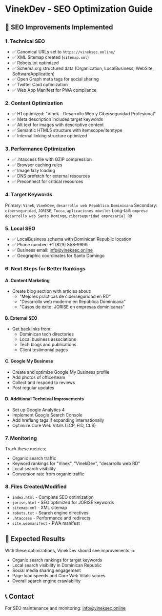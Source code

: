 # VinekDev - SEO Optimization Guide

## 🚀 SEO Improvements Implemented

### 1. **Technical SEO**
- ✅ Canonical URLs set to `https://vineksec.online/`
- ✅ XML Sitemap created (`sitemap.xml`)
- ✅ Robots.txt optimized
- ✅ Schema.org structured data (Organization, LocalBusiness, WebSite, SoftwareApplication)
- ✅ Open Graph meta tags for social sharing
- ✅ Twitter Card optimization
- ✅ Web App Manifest for PWA compliance

### 2. **Content Optimization**
- ✅ H1 optimized: "Vinek - Desarrollo Web y Ciberseguridad Profesional"
- ✅ Meta description includes target keywords
- ✅ Alt text for images with descriptive content
- ✅ Semantic HTML5 structure with itemscope/itemtype
- ✅ Internal linking structure optimized

### 3. **Performance Optimization**
- ✅ .htaccess file with GZIP compression
- ✅ Browser caching rules
- ✅ Image lazy loading
- ✅ DNS prefetch for external resources
- ✅ Preconnect for critical resources

### 4. **Target Keywords**
Primary: `Vinek`, `VinekDev`, `desarrollo web República Dominicana`
Secondary: `ciberseguridad`, `JORISE`, `Tocca`, `aplicaciones móviles`
Long-tail: `empresa desarrollo web Santo Domingo`, `ciberseguridad empresarial RD`

### 5. **Local SEO**
- ✅ LocalBusiness schema with Dominican Republic location
- ✅ Phone number: +1 (829) 858-9999
- ✅ Business email: info@vineksec.online
- ✅ Geographic coordinates for Santo Domingo

### 6. **Next Steps for Better Rankings**

#### A. Content Marketing
- Create blog section with articles about:
  - "Mejores prácticas de ciberseguridad en RD"
  - "Desarrollo web moderno en República Dominicana"
  - "Casos de éxito: JORISE en empresas dominicanas"

#### B. External SEO
- Get backlinks from:
  - Dominican tech directories
  - Local business associations
  - Tech blogs and publications
  - Client testimonial pages

#### C. Google My Business
- Create and optimize Google My Business profile
- Add photos of office/team
- Collect and respond to reviews
- Post regular updates

#### D. Additional Technical Improvements
- Set up Google Analytics 4
- Implement Google Search Console
- Add hreflang tags if expanding internationally
- Optimize Core Web Vitals (LCP, FID, CLS)

### 7. **Monitoring**
Track these metrics:
- Organic search traffic
- Keyword rankings for "Vinek", "VinekDev", "desarrollo web RD"
- Local search visibility
- Conversion rate from organic traffic

### 8. **Files Created/Modified**
- `index.html` - Complete SEO optimization
- `jorise.html` - SEO optimized for JORISE keywords
- `sitemap.xml` - XML sitemap
- `robots.txt` - Search engine directives
- `.htaccess` - Performance and redirects
- `site.webmanifest` - PWA manifest

## 🎯 Expected Results
With these optimizations, VinekDev should see improvements in:
- Organic search rankings for target keywords
- Local search visibility in Dominican Republic
- Social media sharing engagement
- Page load speeds and Core Web Vitals scores
- Overall search engine crawlability

## 📞 Contact
For SEO maintenance and monitoring: info@vineksec.online